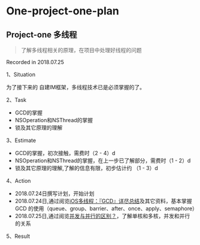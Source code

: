 # One-project-one-plan

## Project-one 多线程 
> 了解多线程相关的原理，在项目中处理好线程的问题

Recorded in 2018.07.25

1、Situation
  
  为了接下来的 自建IM框架<!--及未来面试的需求-->，多线程技术已是必须掌握的了。

2、Task
  
  - GCD的掌握
  - NSOperation和NSThread的掌握
  - 锁及其它原理的理解
  
3、Estimate
  - GCD的掌握，初次接触，需费时（2 - 4）d
  - NSOperation和NSThread的掌握，在上一步已了解部分，需费时（1 - 2）d
  - 锁及其它原理的理解,了解的信息有限，初步估计约 （1 - 3）d

4、Action

  - 2018.07.24日撰写计划，开始计划
  - 2018.07.24日,通过阅览[iOS多线程：『GCD』详尽总结](http://www.cocoachina.com/ios/20180313/22573.html)及其它资料，基本掌握 GCD 的使用（queue、group、barrier、after、once、apply、semaphore）
  - 2018.07.25日,通过阅览[并发与并行的区别？](https://www.zhihu.com/question/33515481)，了解单核和多核，并发和并行的关系


5、Result
